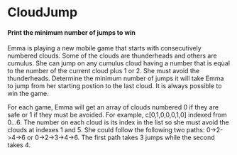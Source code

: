# CloudJump
#### Print the minimum number of jumps to win

Emma is playing a new mobile game that starts with consecutively numbered clouds. Some of the clouds are thunderheads and others are 
cumulus. She can jump on any cumulus cloud having a number that is equal to the number of the current cloud plus 1 or 2. She must avoid
the thunderheads. Determine the minimum number of jumps it will take Emma to jump from her starting postion to the last cloud. It is 
always possible to win the game.

For each game, Emma will get an array of clouds numbered 0 if they are safe or 1 if they must be avoided. For example, c[0,1,0,0,0,1,0] 
indexed from 0...6. The number on each cloud is its index in the list so she must avoid the clouds at indexes 1 and 5. She could follow 
the following two paths: 0->2->4->6 or 0->2->3->4->6. The first path takes 3 jumps while the second takes 4.
